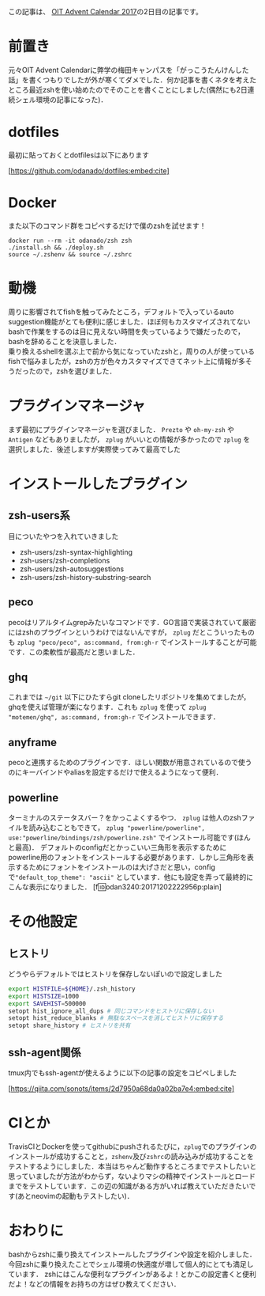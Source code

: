 この記事は、 [OIT Advent Calendar 2017](https://adventar.org/calendars/2102)の2日目の記事です。

# 前置き
元々OIT Advent Calendarに弊学の梅田キャンパスを「がっこうたんけんした話」を書くつもりでしたが外が寒くてダメでした．何か記事を書くネタを考えたところ最近zshを使い始めたのでそのことを書くことにしました(偶然にも2日連続シェル環境の記事になった)．

# dotfiles
最初に貼っておくとdotfilesは以下にあります

[https://github.com/odanado/dotfiles:embed:cite]

# Docker
また以下のコマンド群をコピペするだけで僕のzshを試せます！
```
docker run --rm -it odanado/zsh zsh
./install.sh && ./deploy.sh
source ~/.zshenv && source ~/.zshrc
```

# 動機
周りに影響されてfishを触ってみたところ，デフォルトで入っているauto suggestion機能がとても便利に感じました．ほぼ何もカスタマイズされてないbashで作業をするのは目に見えない時間を失っているようで嫌だったので，bashを辞めることを決意しました．  
乗り換えるshellを選ぶ上で前から気になっていたzshと，周りの人が使っているfishで悩みましたが，zshの方が色々カスタマイズできてネット上に情報が多そうだったので，zshを選びました．

# プラグインマネージャ
まず最初にプラグインマネージャを選びました． `Prezto` や `oh-my-zsh` や `Antigen` などもありましたが， `zplug` がいいとの情報が多かったので `zplug` を選択しました．後述しますが実際使ってみて最高でした

# インストールしたプラグイン
## zsh-users系
目についたやつを入れていきました

- zsh-users/zsh-syntax-highlighting
- zsh-users/zsh-completions
- zsh-users/zsh-autosuggestions
- zsh-users/zsh-history-substring-search

## peco
pecoはリアルタイムgrepみたいなコマンドです．GO言語で実装されていて厳密にはzshのプラグインというわけではないんですが， `zplug` だとこういったものも `zplug "peco/peco", as:command, from:gh-r` でインストールすることが可能です．この柔軟性が最高だと思いました．

## ghq
これまでは `~/git` 以下にひたすらgit cloneしたリポジトリを集めてましたが，ghqを使えば管理が楽になります．これも `zplug` を使って `zplug "motemen/ghq", as:command, from:gh-r` でインストールできます．

## anyframe
pecoと連携するためのプラグインです．ほしい関数が用意されているので使うのにキーバインドやaliasを設定するだけで使えるようになって便利．

## powerline
ターミナルのステータスバー？をかっこよくするやつ． `zplug` は他人のzshファイルを読み込むこともできて， `zplug "powerline/powerline", use:"powerline/bindings/zsh/powerline.zsh"` でインストール可能です(ほんと最高)．
デフォルトのconfigだとかっこいい三角形を表示するためにpowerline用のフォントをインストールする必要があります．しかし三角形を表示するためにフォントをインストールのは大げさだと思い，configで`"default_top_theme": "ascii"` としています．他にも設定を弄って最終的にこんな表示になりました．
[f:id:odan3240:20171202222956p:plain]


# その他設定
## ヒストリ
どうやらデフォルトではヒストリを保存しないぽいので設定しました

```bash
export HISTFILE=${HOME}/.zsh_history
export HISTSIZE=1000
export SAVEHIST=500000
setopt hist_ignore_all_dups # 同じコマンドをヒストリに保存しない
setopt hist_reduce_blanks # 無駄なスペースを消してヒストリに保存する
setopt share_history # ヒストリを共有
```

## ssh-agent関係
tmux内でもssh-agentが使えるように以下の記事の設定をコピペしました

[https://qiita.com/sonots/items/2d7950a68da0a02ba7e4:embed:cite]

# CIとか
TravisCIとDockerを使ってgithubにpushされるたびに，`zplug`でのプラグインのインストールが成功することと，`zshenv`及び`zshrc`の読み込みが成功することをテストするようにしました．本当はちゃんど動作するところまでテストしたいと思っていましたが方法がわからず，ないよりマシの精神でインストールとロードまでをテストしています．この辺の知識がある方がいれば教えていただきたいです(あとneovimの起動もテストしたい)．

# おわりに
bashからzshに乗り換えてインストールしたプラグインや設定を紹介しました．今回zshに乗り換えたことでシェル環境の快適度が増して個人的にとても満足しています．
zshにはこんな便利なプラグインがあるよ！とかこの設定書くと便利だよ！などの情報をお持ちの方はぜひ教えてください．
